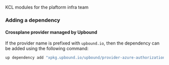 KCL modules for the plaftorm infra team

### Adding a dependency

#### Crossplane provider managed by Upbound

If the provider name is prefixed with `upbound.io`, then the dependency can be added using the following command:

```sh
up dependency add "xpkg.upbound.io/upbound/provider-azure-authorization@>=v1" -f project.yaml
```

```

```
